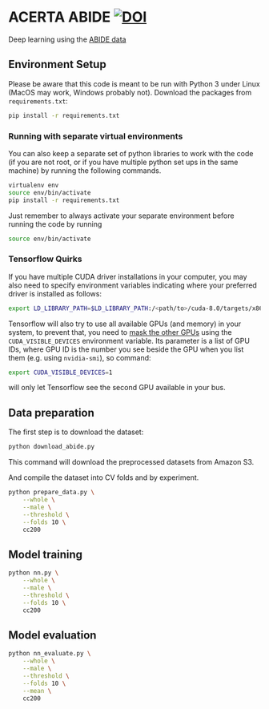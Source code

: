# ACERTA ABIDE [![DOI](https://zenodo.org/badge/38068726.svg)](https://zenodo.org/badge/latestdoi/38068726)
Deep learning using the [ABIDE data](http://fcon_1000.projects.nitrc.org/indi/abide/)

## Environment Setup

Please be aware that this code is meant to be run with Python 3 under Linux (MacOS may work, Windows probably not).
Download the packages from `requirements.txt`:
```bash
pip install -r requirements.txt
```

### Running with separate virtual environments

You can also keep a separate set of python libraries to work with the code (if you are not root, or if you have multiple python set ups in the same machine) by running the following commands.
```bash
virtualenv env
source env/bin/activate
pip install -r requirements.txt
```

Just remember to always activate your separate environment before running the code by running
```bash
source env/bin/activate
```

### Tensorflow Quirks

If you have multiple CUDA driver installations in your computer, you may also need to specify environment variables indicating where your preferred driver is installed as follows:
```bash
export LD_LIBRARY_PATH=$LD_LIBRARY_PATH:/<path/to>/cuda-8.0/targets/x86_64-linux/lib/
```

Tensorflow will also try to use all available GPUs (and memory) in your system, to prevent that, you need to [mask the other GPUs](http://acceleware.com/blog/cudavisibledevices-masking-gpus) using the ```CUDA_VISIBLE_DEVICES``` environment variable. Its parameter is a list of GPU IDs, where GPU ID is the number you see beside the GPU when you list them (e.g. using ```nvidia-smi```), so command:
```bash
export CUDA_VISIBLE_DEVICES=1
```
will only let Tensorflow see the second GPU available in your bus.


## Data preparation

The first step is to download the dataset:

```bash
python download_abide.py
```

This command will download the preprocessed datasets from Amazon S3.

And compile the dataset into CV folds and by experiment.

```bash
python prepare_data.py \
    --whole \
    --male \
    --threshold \
    --folds 10 \
    cc200
```

## Model training

```bash
python nn.py \
    --whole \
    --male \
    --threshold \
    --folds 10 \
    cc200
```

## Model evaluation

```bash
python nn_evaluate.py \
    --whole \
    --male \
    --threshold \
    --folds 10 \
    --mean \
    cc200
```
